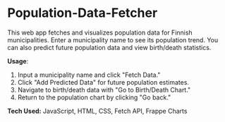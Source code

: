 # Population-Data-Fetcher

This web app fetches and visualizes population data for Finnish municipalities. Enter a municipality name to see its population trend. You can also predict future population data and view birth/death statistics.

**Usage**:
1. Input a municipality name and click "Fetch Data."
2. Click "Add Predicted Data" for future population estimates.
3. Navigate to birth/death data with "Go to Birth/Death Chart."
4. Return to the population chart by clicking "Go back."

**Tech Used:** JavaScript, HTML, CSS, Fetch API, Frappe Charts
